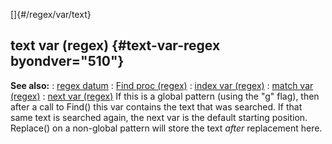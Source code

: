 []{#/regex/var/text}
  ## text var (regex) {#text-var-regex byondver="510"}
  **See also:**
  :   [regex datum](ref/regex)
  :   [Find proc (regex)](ref/regex/proc/Find)
  :   [index var (regex)](ref/regex/var/index)
  :   [match var (regex)](ref/regex/var/match)
  :   [next var (regex)](ref/regex/var/next)
  If this is a global pattern (using the \"g\" flag), then after a call to
  Find() this var contains the text that was searched. If that same text
  is searched again, the next var is the default starting position.
  Replace() on a non-global pattern will store the text *after*
  replacement here.